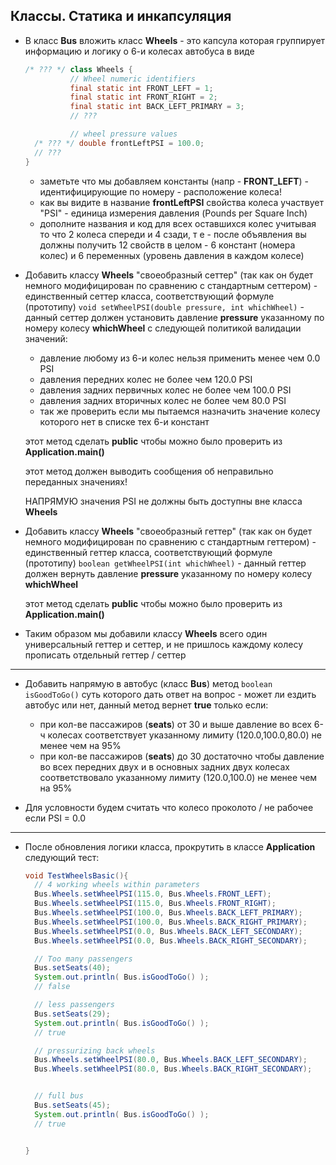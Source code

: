## Классы. Статика и инкапсуляция 

* В класс **Bus** вложить класс **Wheels** - это капсула которая группирует информацию и логику о 6-и колесах автобуса в виде
 
  ```java
  /* ??? */ class Wheels {
            // Wheel numeric identifiers
            final static int FRONT_LEFT = 1;
            final static int FRONT_RIGHT = 2;
            final static int BACK_LEFT_PRIMARY = 3;
            // ???

            // wheel pressure values 
    /* ??? */ double frontLeftPSI = 100.0;
    // ???
  }
  ```  
  - заметьте что мы добавляем константы (напр - **FRONT_LEFT**) - идентифицирующие по номеру - расположение колеса!
  - как вы видите в название **frontLeftPSI** свойства колеса участвует  "PSI" - единица измерения давления (Pounds per Square Inch)
  - дополните названия и код для всех оставшихся колес учитывая то что 2 колеса спереди и 4 сзади, т е - после объявления вы должны получить 12 свойств в целом - 6 констант (номера колес) и 6 переменных (уровень давления в каждом колесе)

* Добавить классу  **Wheels** "своеобразный сеттер" (так как он будет немного модифицирован по сравнению с стандартным сеттером) - единственный сеттер класса, соответствующий формуле (прототипу) ```void setWheelPSI(double pressure, int whichWheel)``` - данный сеттер должен установить давление **pressure** указанному по номеру колесу  **whichWheel** с следующей политикой валидации значений:
  - давление любому из 6-и колес нельзя применить менее чем 0.0 PSI 
  - давления передних колес не более чем 120.0 PSI
  - давления задних первичных колес не более чем 100.0 PSI
  - давления задних вторичных колес не более чем 80.0 PSI
  - так же проверить если мы пытаемся назначить значение колесу которого нет в списке тех 6-и констант

  этот метод сделать **public** чтобы можно было проверить из **Application.main()**

  этот метод должен выводить сообщения об неправильно переданных значениях!

  НАПРЯМУЮ значения PSI не должны быть доступны вне класса **Wheels** 
  
  

* Добавить классу  **Wheels** "своеобразный геттер" (так как он будет немного модифицирован по сравнению с стандартным геттером) - единственный геттер класса, соответствующий формуле (прототипу) ```boolean getWheelPSI(int whichWheel)``` - данный геттер должен вернуть давление **pressure** указанному по номеру колесу  **whichWheel** 

  этот метод сделать **public** чтобы можно было проверить из **Application.main()**


* Таким образом мы добавили классу **Wheels** всего один универсальный геттер и сеттер, и не пришлось каждому колесу прописать отдельный геттер / сеттер

---

* Добавить напрямую в автобус (класс **Bus**) метод ```boolean isGoodToGo()``` суть которого дать ответ на вопрос - может ли ездить автобус или нет, данный метод вернет **true** только если:
  - при кол-ве пассажиров (**seats**) от 30 и выше давление во всех 6-ч колесах соответствует указанному лимиту (120.0,100.0,80.0) не менее чем на 95%
  - при кол-ве пассажиров (**seats**) до 30 достаточно чтобы давление во всех передних двух и в основных задних двух колесах соответствовало указанному лимиту (120.0,100.0) не менее чем на 95%

* Для условности будем считать что колесо проколото / не рабочее если PSI = 0.0
 
--- 
* После обновления логики класса, прокрутить в классе **Application** следующий тест:
  ```java
  void TestWheelsBasic(){
    // 4 working wheels within parameters
    Bus.Wheels.setWheelPSI(115.0, Bus.Wheels.FRONT_LEFT);
    Bus.Wheels.setWheelPSI(115.0, Bus.Wheels.FRONT_RIGHT);
    Bus.Wheels.setWheelPSI(100.0, Bus.Wheels.BACK_LEFT_PRIMARY);
    Bus.Wheels.setWheelPSI(100.0, Bus.Wheels.BACK_RIGHT_PRIMARY);
    Bus.Wheels.setWheelPSI(0.0, Bus.Wheels.BACK_LEFT_SECONDARY);
    Bus.Wheels.setWheelPSI(0.0, Bus.Wheels.BACK_RIGHT_SECONDARY);

    // Too many passengers
    Bus.setSeats(40);
    System.out.println( Bus.isGoodToGo() );
    // false

    // less passengers
    Bus.setSeats(29);
    System.out.println( Bus.isGoodToGo() );
    // true

    // pressurizing back wheels
    Bus.Wheels.setWheelPSI(80.0, Bus.Wheels.BACK_LEFT_SECONDARY);
    Bus.Wheels.setWheelPSI(80.0, Bus.Wheels.BACK_RIGHT_SECONDARY);


    // full bus
    Bus.setSeats(45);
    System.out.println( Bus.isGoodToGo() );
    // true    


  }


  ```
  
